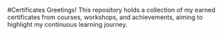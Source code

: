 #Certificates
Greetings! This repository holds a collection of my earned certificates from courses, workshops, and achievements, aiming to highlight my continuous learning journey.
